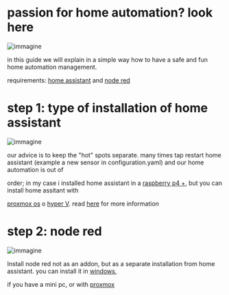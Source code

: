 # passion for home automation? look here

![immagine](https://user-images.githubusercontent.com/68069659/105637074-c5531480-5e6b-11eb-87ab-532952ba2198.png)

in this guide we will explain in a simple way how to have a safe and fun home automation management.

requirements: [home assistant](https://www.home-assistant.io/) and [node red](https://nodered.org/)

# step 1: type of installation of home assistant

![immagine](https://user-images.githubusercontent.com/68069659/105637130-20850700-5e6c-11eb-9166-e58db0496291.png)

our advice is to keep the "hot" spots separate. many times tap restart home assistant (example a new sensor in configuration.yaml) and our home automation is out of 

order; in my case i installed home assistant in a [raspberry p4 +](https://www.raspberrypi.org/products/raspberry-pi-4-model-b/), but you can install home assitant with 

[proxmox os]() o [hyper V](https://docs.microsoft.com/en-us/windows-server/virtualization/hyper-v/hyper-v-technology-overview). read [here](https://www.home-assistant.io/hassio/installation/) for more information 

# step 2: node red

![immagine](https://user-images.githubusercontent.com/68069659/105636982-3cd47400-5e6b-11eb-95ea-3b91686dbdfd.png)

Install node red not as an addon, but as a separate installation from home assistant. you can install it in [windows](https://nodered.org/docs/getting-started/windows), 

if you have a mini pc, or with [proxmox]()














